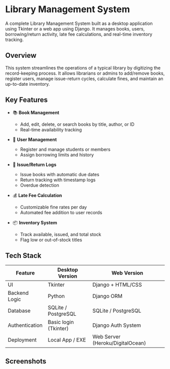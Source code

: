 
# Library Management System

A complete Library Management System built as a desktop application using Tkinter or a web app using Django. It manages books, users, borrowing/return activity, late fee calculations, and real-time inventory tracking.

## Overview

This system streamlines the operations of a typical library by digitizing the record-keeping process. It allows librarians or admins to add/remove books, register users, manage issue-return cycles, calculate fines, and maintain an up-to-date inventory.

## Key Features

- 📚 **Book Management**
  - Add, edit, delete, or search books by title, author, or ID
  - Real-time availability tracking

- 👤 **User Management**
  - Register and manage students or members
  - Assign borrowing limits and history

- 🔄 **Issue/Return Logs**
  - Issue books with automatic due dates
  - Return tracking with timestamp logs
  - Overdue detection

- 💰 **Late Fee Calculation**
  - Customizable fine rates per day
  - Automated fee addition to user records

- 📦 **Inventory System**
  - Track available, issued, and total stock
  - Flag low or out-of-stock titles

## Tech Stack

| Feature                | Desktop Version           | Web Version              |
|------------------------|---------------------------|--------------------------|
| UI                     | Tkinter                   | Django + HTML/CSS        |
| Backend Logic          | Python                    | Django ORM               |
| Database               | SQLite / PostgreSQL       | SQLite / PostgreSQL      |
| Authentication         | Basic login (Tkinter)     | Django Auth System       |
| Deployment             | Local App / EXE           | Web Server (Heroku/DigitalOcean) |

## Screenshots



